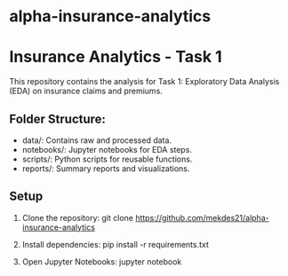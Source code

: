 # alpha-insurance-analytics
# Insurance Analytics - Task 1

This repository contains the analysis for Task 1: Exploratory Data Analysis (EDA) on insurance claims and premiums.

## Folder Structure:
- data/: Contains raw and processed data.
- notebooks/: Jupyter notebooks for EDA steps.
- scripts/: Python scripts for reusable functions.
- reports/: Summary reports and visualizations.

## Setup
1. Clone the repository:
   git clone https://github.com/mekdes21/alpha-insurance-analytics

2. Install dependencies:
   pip install -r requirements.txt

3. Open Jupyter Notebooks:
   jupyter notebook
